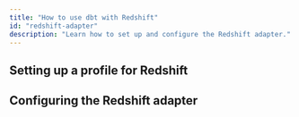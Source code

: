 ```yaml
---
title: "How to use dbt with Redshift"
id: "redshift-adapter"
description: "Learn how to set up and configure the Redshift adapter."
---
```


## Setting up a profile for Redshift

## Configuring the Redshift adapter
